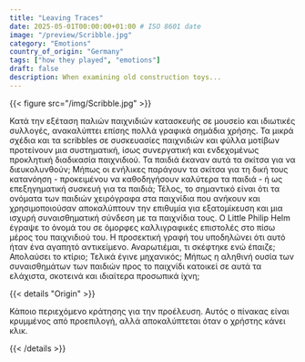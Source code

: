```yaml
---
title: "Leaving Traces"
date: 2025-05-01T00:00:00+01:00 # ISO 8601 date
image: "/preview/Scribble.jpg"
category: "Emotions"
country_of_origin: "Germany"
tags: ["how they played", "emotions"]
draft: false
description: When examining old construction toys...
---
```




{{< figure src="/img/Scribble.jpg"  >}}

Κατά την εξέταση παλιών παιχνιδιών κατασκευής σε μουσείο και ιδιωτικές συλλογές, ανακαλύπτει επίσης πολλά γραφικά σημάδια χρήσης. Τα μικρά σχέδια και τα scribbles σε συσκευασίες παιχνιδιών και φύλλα μοτίβων προτείνουν μια συστηματική, ίσως συνεργατική και ενδεχομένως προκλητική διαδικασία παιχνιδιού. Τα παιδιά έκαναν αυτά τα σκίτσα για να διευκολυνθούν; Μήπως οι ενήλικες παράγουν τα σκίτσα για τη δική τους κατανόηση - προκειμένου να καθοδηγήσουν καλύτερα τα παιδιά - ή ως επεξηγηματική συσκευή για τα παιδιά; Τέλος, το σημαντικό είναι ότι τα ονόματα των παιδιών χειρόγραφα στα παιχνίδια που ανήκουν και χρησιμοποιούσαν αποκαλύπτουν την επιθυμία για εξατομίκευση και μια ισχυρή συναισθηματική σύνδεση με τα παιχνίδια τους. Ο Little Philip Helm έγραψε το όνομά του σε όμορφες καλλιγραφικές επιστολές στο πίσω μέρος του παιχνιδιού του. Η προσεκτική γραφή του υποδηλώνει ότι αυτό ήταν ένα αγαπητό αντικείμενο. Αναρωτιέμαι, τι σκέφτηκε ενώ έπαιζε; Απολαύσει το κτίριο; Τελικά έγινε μηχανικός; Μήπως η αληθινή ουσία των συναισθημάτων των παιδιών προς το παιχνίδι κατοικεί σε αυτά τα ελάχιστα, σκοτεινά και ιδιαίτερα προσωπικά ίχνη;

{{< details "Origin" >}}

Κάποιο περιεχόμενο κράτησης για την προέλευση. Αυτός ο πίνακας είναι κρυμμένος από προεπιλογή, αλλά αποκαλύπτεται όταν ο χρήστης κάνει κλικ.

{{< /details >}}

